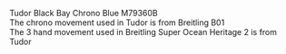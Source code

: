 Tudor Black Bay Chrono Blue M79360B <br>
The chrono movement used in Tudor is from Breitling B01 <br>
The 3 hand movement used in Breitling Super Ocean Heritage 2 is from Tudor <br>

